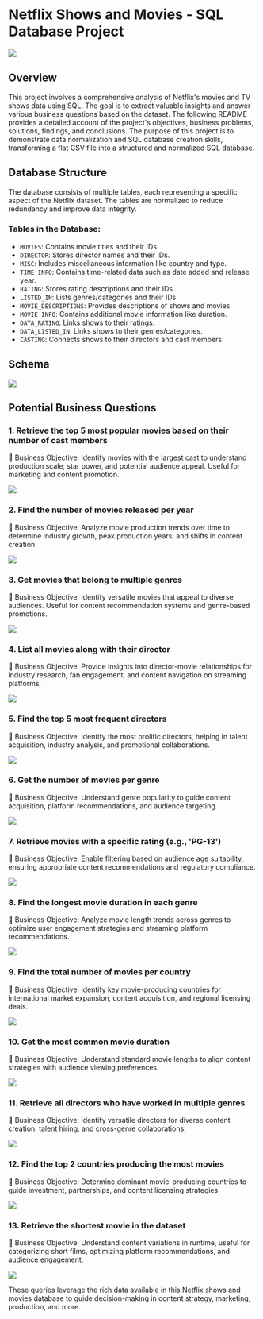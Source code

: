 # Netflix Shows and Movies - SQL Database Project
![](logo.png)

## Overview
This project involves a comprehensive analysis of Netflix's movies and TV shows data using SQL. The goal is to extract valuable insights and answer various business questions based on the dataset. The following README provides a detailed account of the project's objectives, business problems, solutions, findings, and conclusions.
The purpose of this project is to demonstrate data normalization and SQL database creation skills, transforming a flat CSV file into a structured and normalized SQL database.

## Database Structure
The database consists of multiple tables, each representing a specific aspect of the Netflix dataset. The tables are normalized to reduce redundancy and improve data integrity.

### Tables in the Database:
- `MOVIES`: Contains movie titles and their IDs.
- `DIRECTOR`: Stores director names and their IDs.
- `MISC`: Includes miscellaneous information like country and type.
- `TIME_INFO`: Contains time-related data such as date added and release year.
- `RATING`: Stores rating descriptions and their IDs.
- `LISTED_IN`: Lists genres/categories and their IDs.
- `MOVIE_DESCRIPTIONS`: Provides descriptions of shows and movies.
- `MOVIE_INFO`: Contains additional movie information like duration.
- `DATA_RATING`: Links shows to their ratings.
- `DATA_LISTED_IN`: Links shows to their genres/categories.
- `CASTING`: Connects shows to their directors and cast members.

## Schema
![](Dataset_Schema.png)

  
## Potential Business Questions

### 1. Retrieve the top 5 most popular movies based on their number of cast members
📌 Business Objective:
Identify movies with the largest cast to understand production scale, star power, and potential audience appeal. Useful for marketing and content promotion.

![](Outputs/5_most_popular_movies.png)

### 2. Find the number of movies released per year
📌 Business Objective:
Analyze movie production trends over time to determine industry growth, peak production years, and shifts in content creation.

![](Outputs/movies_released_per_year.png)

### 3. Get movies that belong to multiple genres
📌 Business Objective:
Identify versatile movies that appeal to diverse audiences. Useful for content recommendation systems and genre-based promotions.

![](Outputs/Movies_with_multiple_genres.png)

### 4. List all movies along with their director
📌 Business Objective:
Provide insights into director-movie relationships for industry research, fan engagement, and content navigation on streaming platforms.

![](Outputs/Movies_with_their_directors.png)

### 5. Find the top 5 most frequent directors
📌 Business Objective:
Identify the most prolific directors, helping in talent acquisition, industry analysis, and promotional collaborations.

![](Outputs/most_frequent_directors.png)

### 6. Get the number of movies per genre
📌 Business Objective:
Understand genre popularity to guide content acquisition, platform recommendations, and audience targeting.

![](Outputs/Movies_per_genres.png)

### 7. Retrieve movies with a specific rating (e.g., 'PG-13')
📌 Business Objective:
Enable filtering based on audience age suitability, ensuring appropriate content recommendations and regulatory compliance.

![](Outputs/Movies_with_PG-13.png)

### 8. Find the longest movie duration in each genre
📌 Business Objective:
Analyze movie length trends across genres to optimize user engagement strategies and streaming platform recommendations.

![](Outputs/Longest_duration_Movies.png)

### 9. Find the total number of movies per country
📌 Business Objective:
Identify key movie-producing countries for international market expansion, content acquisition, and regional licensing deals.

![](Outputs/total_movies_per_country.png)

### 10. Get the most common movie duration
📌 Business Objective:
Understand standard movie lengths to align content strategies with audience viewing preferences.

![](Outputs/Most_common_movie_duration.png)

### 11. Retrieve all directors who have worked in multiple genres
📌 Business Objective:
Identify versatile directors for diverse content creation, talent hiring, and cross-genre collaborations.

![](Outputs/Directors_in_multiple_genres.png)

### 12. Find the top 2 countries producing the most movies
📌 Business Objective:
Determine dominant movie-producing countries to guide investment, partnerships, and content licensing strategies.

![](Outputs/most_movies_Producing_country)

### 13. Retrieve the shortest movie in the dataset
📌 Business Objective:
Understand content variations in runtime, useful for categorizing short films, optimizing platform recommendations, and audience engagement.

![](Outputs/Shortest_movie.png)


These queries leverage the rich data available in this Netflix shows and movies database to guide decision-making in content strategy, marketing, production, and more.
